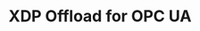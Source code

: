 ---
categories:
- bkk19
description: '> OPC Unified Architecture (OPC UA) is a machine to machine communication
  protocol for industrial automation. One of the challenging task is to lower network
  latency for request on measurement node (receive part of the network stack). Because
  of measurement value carry timestamp there is no strict latency requirement to tx
  path. This talk is about experimental way to use eXpress Data Path (XDP) sockets
  merged to the latest mainline kernel with zero copy packets to userspace with LWIP
  network stack in application instead of linux kernel network stack.'
future_image:
  featured: 'true'
  path: /assets/images/featured-images/bkk19/BKK19-500.png
session_attendee_num: '1'
session_id: BKK19-500
session_room: Session Room 3 (Lotus 10)
session_slot:
  end_time: '2019-04-05 08:55:00'
  start_time: '2019-04-05 08:30:00'
session_speakers:
- speaker_bio: To be filled in
  speaker_company: Linaro Inc
  speaker_image: /assets/images/speakers/bkk19/BillFischofer.jpg
  speaker_location: ''
  speaker_name: Bill Fischofer
  speaker_position: Tech Lead
  speaker_username: bill.fischofer
session_track: IoT Fog/Gateway/Edge Computing
tag: session
tags:
- 96Boards
- Android
- Linux Kernel
- Validation and CI
- Testing
title: XDP Offload for OPC UA
---